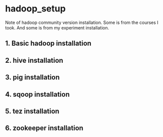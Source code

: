 # hadoop_setup
Note of hadoop community version installation. 
Some is from the courses I took. And some is from my experiment installation.

## 1. Basic hadoop installation
## 2. hive installation
## 3. pig installation
## 4. sqoop installation
## 5. tez installation
## 6. zookeeper installation